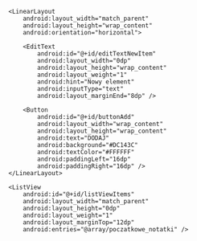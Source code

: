 <?xml version="1.0" encoding="utf-8"?>
<LinearLayout xmlns:android="http://schemas.android.com/apk/res/android"
    android:layout_width="match_parent"
    android:layout_height="match_parent"
    android:orientation="vertical"
    android:padding="16dp">

    <LinearLayout
        android:layout_width="match_parent"
        android:layout_height="wrap_content"
        android:orientation="horizontal">

        <EditText
            android:id="@+id/editTextNewItem"
            android:layout_width="0dp"
            android:layout_height="wrap_content"
            android:layout_weight="1"
            android:hint="Nowy element"
            android:inputType="text"
            android:layout_marginEnd="8dp" />

        <Button
            android:id="@+id/buttonAdd"
            android:layout_width="wrap_content"
            android:layout_height="wrap_content"
            android:text="DODAJ"
            android:background="#DC143C"
            android:textColor="#FFFFFF"
            android:paddingLeft="16dp"
            android:paddingRight="16dp" />
    </LinearLayout>

    <ListView
        android:id="@+id/listViewItems"
        android:layout_width="match_parent"
        android:layout_height="0dp"
        android:layout_weight="1"
        android:layout_marginTop="12dp"
        android:entries="@array/poczatkowe_notatki" />

</LinearLayout>
